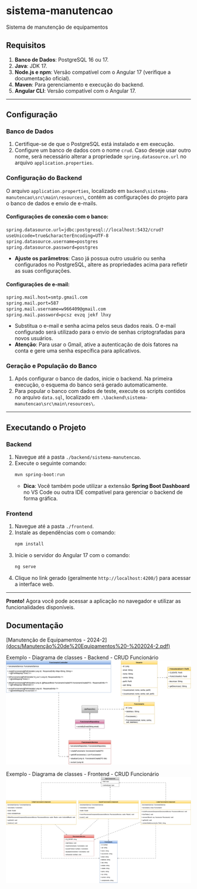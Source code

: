 # sistema-manutencao
Sistema de manutenção de equipamentos
## Requisitos

1. **Banco de Dados**: PostgreSQL 16 ou 17.  
2. **Java**: JDK 17.  
3. **Node.js e npm**: Versão compatível com o Angular 17 (verifique a documentação oficial).  
4. **Maven**: Para gerenciamento e execução do backend.  
5. **Angular CLI**: Versão compatível com o Angular 17.  

---

## Configuração

### Banco de Dados
1. Certifique-se de que o PostgreSQL está instalado e em execução.  
2. Configure um banco de dados com o nome `crud`. Caso deseje usar outro nome, será necessário alterar a propriedade `spring.datasource.url` no arquivo `application.properties`.  

### Configuração do Backend
O arquivo `application.properties`, localizado em `backend\sistema-manutencao\src\main\resources\`, contém as configurações do projeto para o banco de dados e envio de e-mails.  

#### Configurações de conexão com o banco:
```properties
spring.datasource.url=jdbc:postgresql://localhost:5432/crud?useUnicode=true&characterEncoding=UTF-8
spring.datasource.username=postgres
spring.datasource.password=postgres
```

- **Ajuste os parâmetros**: Caso já possua outro usuário ou senha configurados no PostgreSQL, altere as propriedades acima para refletir as suas configurações.  

#### Configurações de e-mail:
```properties
spring.mail.host=smtp.gmail.com
spring.mail.port=587
spring.mail.username=w966409@gmail.com
spring.mail.password=pcsz evzq jekf lhxy
```
- Substitua o e-mail e senha acima pelos seus dados reais. O e-mail configurado será utilizado para o envio de senhas criptografadas para novos usuários.  
- **Atenção**: Para usar o Gmail, ative a autenticação de dois fatores na conta e gere uma senha específica para aplicativos.  

### Geração e População do Banco
1. Após configurar o banco de dados, inicie o backend. Na primeira execução, o esquema do banco será gerado automaticamente.  
2. Para popular o banco com dados de teste, execute os scripts contidos no arquivo `data.sql`, localizado em `.\backend\sistema-manutencao\src\main\resources\`.  

---

## Executando o Projeto

### Backend
1. Navegue até a pasta `./backend/sistema-manutencao`.  
2. Execute o seguinte comando:  
   ```bash
   mvn spring-boot:run
   ```  
   - **Dica**: Você também pode utilizar a extensão **Spring Boot Dashboard** no VS Code ou outra IDE compatível para gerenciar o backend de forma gráfica.  

### Frontend
1. Navegue até a pasta `./frontend`.  
2. Instale as dependências com o comando:  
   ```bash
   npm install
   ```  
3. Inicie o servidor do Angular 17 com o comando:  
   ```bash
   ng serve
   ```  
4. Clique no link gerado (geralmente `http://localhost:4200/`) para acessar a interface web.  

---

**Pronto!** Agora você pode acessar a aplicação no navegador e utilizar as funcionalidades disponíveis.

## Documentação
[Manutenção de Equipamentos - 2024-2][(docs/Manutenção%20de%20Equipamentos%20-%202024-2.pdf)](https://github.com/zerouacuca/web2development/raw/main/docs/dc_back_exemplo.png)

Exemplo - Diagrama de classes - Backend - CRUD Funcionário
![Exemplo - Diagrama de classes - Backend - CRUD Funcionario](docs/dc_back_exemplo.png)

Exemplo - Diagrama de classes - Frontend - CRUD Funcionário
![Exemplo - Diagrama de classes - Backend - CRUD Funcionario](docs/dc_front_exemplo.png)
